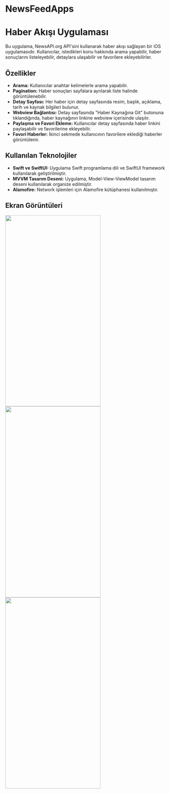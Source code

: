 # NewsFeedApps
# Haber Akışı Uygulaması

Bu uygulama, NewsAPI.org API'sini kullanarak haber akışı sağlayan bir iOS uygulamasıdır. Kullanıcılar, istedikleri konu hakkında arama yapabilir, haber sonuçlarını listeleyebilir, detaylara ulaşabilir ve favorilere ekleyebilirler.

## Özellikler

- **Arama:** Kullanıcılar anahtar kelimelerle arama yapabilir.
- **Pagination:** Haber sonuçları sayfalara ayrılarak liste halinde görüntülenebilir.
- **Detay Sayfası:** Her haber için detay sayfasında resim, başlık, açıklama, tarih ve kaynak bilgileri bulunur.
- **Webview Bağlantısı:** Detay sayfasında "Haber Kaynağına Git" butonuna tıklandığında, haber kaynağının linkine webview içerisinde ulaşılır.
- **Paylaşma ve Favori Ekleme:** Kullanıcılar detay sayfasında haber linkini paylaşabilir ve favorilerine ekleyebilir.
- **Favori Haberler:** İkinci sekmede kullanıcının favorilere eklediği haberler görüntülenir.

## Kullanılan Teknolojiler

- **Swift ve SwiftUI:** Uygulama Swift programlama dili ve SwiftUI framework kullanılarak geliştirilmiştir.
- **MVVM Tasarım Deseni:** Uygulama, Model-View-ViewModel tasarım deseni kullanılarak organize edilmiştir.
- **Alamofire:** Network işlemleri için Alamofire kütüphanesi kullanılmıştır.

## Ekran Görüntüleri
<img src="https://github.com/besteko/NewsFeedApps/assets/78082138/c15a406b-1b6a-4cde-a617-48d9ed03cb83" width="300" height="600">

<img src="https://github.com/besteko/NewsFeedApps/assets/78082138/182a78e7-85b2-443d-80b9-07a897579102" width="300" height="600">

<img src="https://github.com/besteko/NewsFeedApps/assets/78082138/03d4fd6c-c42a-4388-86e8-6dddc91f423c" width="300" height="600">







